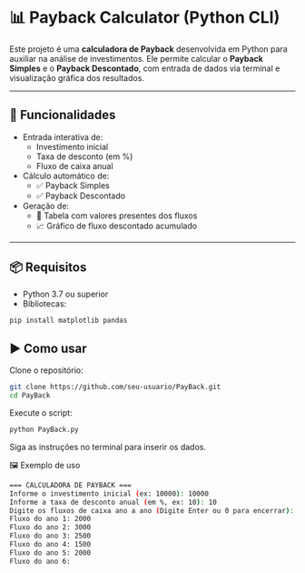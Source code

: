 # 📊 Payback Calculator (Python CLI)

Este projeto é uma **calculadora de Payback** desenvolvida em Python para auxiliar na análise de investimentos. Ele permite calcular o **Payback Simples** e o **Payback Descontado**, com entrada de dados via terminal e visualização gráfica dos resultados.

---

## 🚀 Funcionalidades

- Entrada interativa de:
  - Investimento inicial
  - Taxa de desconto (em %)
  - Fluxo de caixa anual
- Cálculo automático de:
  - ✅ Payback Simples
  - ✅ Payback Descontado
- Geração de:
  - 📄 Tabela com valores presentes dos fluxos
  - 📈 Gráfico de fluxo descontado acumulado

---

## 📦 Requisitos

- Python 3.7 ou superior
- Bibliotecas:

```bash
pip install matplotlib pandas
```

## ▶️ Como usar
Clone o repositório:

```bash
git clone https://github.com/seu-usuario/PayBack.git
cd PayBack
```
Execute o script:

```bash
python PayBack.py
```
Siga as instruções no terminal para inserir os dados.

🖼 Exemplo de uso

```bash
=== CALCULADORA DE PAYBACK ===
Informe o investimento inicial (ex: 10000): 10000
Informe a taxa de desconto anual (em %, ex: 10): 10
Digite os fluxos de caixa ano a ano (Digite Enter ou 0 para encerrar):
Fluxo do ano 1: 2000
Fluxo do ano 2: 3000
Fluxo do ano 3: 2500
Fluxo do ano 4: 1500
Fluxo do ano 5: 2000
Fluxo do ano 6:
```
